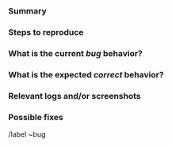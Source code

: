 <!---
Please read this!

Before opening a new issue, make sure to search for keywords in the issues
filtered by the "regression" or "bug" label and verify the issue you're about to submit isn't a duplicate.
--->

### Summary

<!-- Summarize the bug encountered concisely. -->

### Steps to reproduce

<!-- Describe how one can reproduce the issue - this is very important. Please use an ordered list. -->

### What is the current *bug* behavior?

<!-- Describe what actually happens. -->

### What is the expected *correct* behavior?

<!-- Describe what you should see instead. -->

### Relevant logs and/or screenshots

<!-- Paste any relevant logs - please use code blocks (```) to format console output, logs, and code
 as it's tough to read otherwise. -->

### Possible fixes

<!-- If you can, link to the line of code that might be responsible for the problem. -->

/label ~bug
